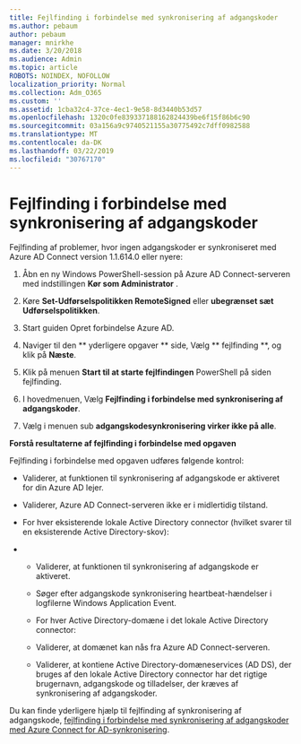 ```yaml
---
title: Fejlfinding i forbindelse med synkronisering af adgangskoder
ms.author: pebaum
author: pebaum
manager: mnirkhe
ms.date: 3/20/2018
ms.audience: Admin
ms.topic: article
ROBOTS: NOINDEX, NOFOLLOW
localization_priority: Normal
ms.collection: Adm_O365
ms.custom: ''
ms.assetid: 1cba32c4-37ce-4ec1-9e58-8d3440b53d57
ms.openlocfilehash: 1320c0fe839337188162824439be6f15f86b6c90
ms.sourcegitcommit: 03a156a9c9740521155a30775492c7dff0982588
ms.translationtype: MT
ms.contentlocale: da-DK
ms.lasthandoff: 03/22/2019
ms.locfileid: "30767170"
---
```

# <a name="troubleshoot-password-synchronization"></a>Fejlfinding i forbindelse med synkronisering af adgangskoder

Fejlfinding af problemer, hvor ingen adgangskoder er synkroniseret med Azure AD Connect version 1.1.614.0 eller nyere:
  
1. Åbn en ny Windows PowerShell-session på Azure AD Connect-serveren med indstillingen **Kør som Administrator** . 
    
2. Køre **Set-Udførselspolitikken RemoteSigned** eller **ubegrænset sæt Udførselspolitikken**. 
    
3. Start guiden Opret forbindelse Azure AD.
    
4. Naviger til den ** yderligere opgaver ** side, Vælg ** fejlfinding **, og klik på **Næste**. 
    
5. Klik på menuen **Start til at starte fejlfindingen** PowerShell på siden fejlfinding. 
    
6. I hovedmenuen, Vælg **Fejlfinding i forbindelse med synkronisering af adgangskoder**. 
    
7. Vælg i menuen sub **adgangskodesynkronisering virker ikke på alle**. 
    
 **Forstå resultaterne af fejlfinding i forbindelse med opgaven**
  
Fejlfinding i forbindelse med opgaven udføres følgende kontrol:
  
- Validerer, at funktionen til synkronisering af adgangskode er aktiveret for din Azure AD lejer.
    
- Validerer, Azure AD Connect-serveren ikke er i midlertidig tilstand.
    
- For hver eksisterende lokale Active Directory connector (hvilket svarer til en eksisterende Active Directory-skov):
    
- 
  - Validerer, at funktionen til synkronisering af adgangskode er aktiveret.
    
  - Søger efter adgangskode synkronisering heartbeat-hændelser i logfilerne Windows Application Event.
    
  - For hver Active Directory-domæne i det lokale Active Directory connector:
    
  - Validerer, at domænet kan nås fra Azure AD Connect-serveren.
    
  - Validerer, at kontiene Active Directory-domæneservices (AD DS), der bruges af den lokale Active Directory connector har det rigtige brugernavn, adgangskode og tilladelser, der kræves af synkronisering af adgangskoder.
    
Du kan finde yderligere hjælp til fejlfinding af synkronisering af adgangskode, [fejlfinding i forbindelse med synkronisering af adgangskoder med Azure Connect for AD-synkronisering](https://docs.microsoft.com/azure/active-directory/connect/active-directory-aadconnectsync-troubleshoot-password-synchronization).
  

